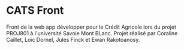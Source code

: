 # CATS Front

Front de la web app développer pour le Crédit Agricole lors du projet PROJ801 à l'université Savoie Mont BLanc.
Projet réalisé par Coraline Caillet, Loïc Dornel, Jules Finck et Ewan Rakotoanosy.